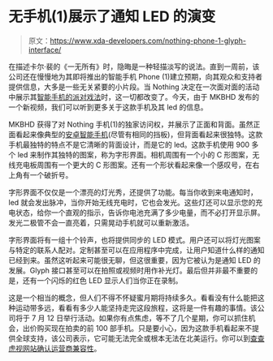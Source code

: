# 无手机(1)展示了通知 LED 的演变

> 原文：<https://www.xda-developers.com/nothing-phone-1-glyph-interface/>

在描述卡尔·裴的《一无所有》时，隐晦是一种轻描淡写的说法。直到一周前，该公司还在慢慢地为其即将推出的智能手机 Phone (1)建立预期，向其观众和支持者提供信息，大多是一些无关紧要的小片段。当 Nothing 决定在一次面对面的活动中展示其[智能手机的派对戏法](https://www.xda-developers.com/nothing-phone-1-illuminating-rear-panel/)时，这一切都改变了。今天，由于 MKBHD 发布的一个新视频，我们可以听到更多关于这款手机及其 led 的信息。

MKBHD 获得了对 Nothing 手机(1)的独家访问权，并展示了正面和背面。虽然正面看起来像典型的[安卓智能手机](https://www.xda-developers.com/best-android-phones/)(尽管有相同的挡板)，但背面看起来很独特。这款手机最独特的特点不是它清晰的背面设计，而是它的 led。这款手机使用 900 多个 led 来制作其独特的图案，称为字形界面。相机周围有一个小的 C 形图案，无线充电板周围有一个更大的 C 形图案。还有一个形状看起来像一个感叹号，在右上角有一个破折号。

字形界面不仅仅是一个漂亮的灯光秀，还提供了功能。每当你收到来电通知时，led 就会发出脉冲，当你开始无线充电时，它也会发光。这些灯还可以显示您的充电状态，给你一个直观的指示，告诉你电池充满了多少电量，而不必打开显示屏。发光二极管不会一直亮着，只需晃动手机就可以重新激活。

字形界面将有一组十个铃声，也将提供同步的 LED 模式。用户还可以将灯光图案与特定的联系人配对。定制甚至可以在应用程序中完成，让用户知道什么样的通知已经到来。虽然这听起来可能很无聊，但这很重要，因为它被认为是通知 LED 的发展。Glyph 接口甚至可以在拍照或视频时用作补光灯。最后但并非最不重要的是，还有一个闪烁的红色 LED 显示人们当你正在录制。

这是一个相当的概念，但人们不得不怀疑蜜月期将持续多久。看看没有什么能把这种运动带多远，看看有多少人能坚持走完这段旅程，这将是一件有趣的事情。该公司将于 7 月 12 日举行活动。如果你有点焦虑，等不了几个星期，你可以抓住机会，出价购买现在拍卖的前 100 部手机。只是要小心，因为这款手机看起来不提供全球支持，该公司表示，它可能无法完全或根本无法在北美运行。你可以到[查查虎视网站确认运营商兼容性](https://shop-links.co/link/?exclusive=1&publisher_slug=xda&article_name=Nothing+phone+%281%29+shows+off+the+evolution+of+the+notification+LED&article_url=https%3A%2F%2Fwww.xda-developers.com%2Fnothing-phone-1-glyph-interface%2F&u1=UUxdaUeUpU42114&url=https%3A%2F%2Fstockx.com%2Flp%2Fnothing%2F)。